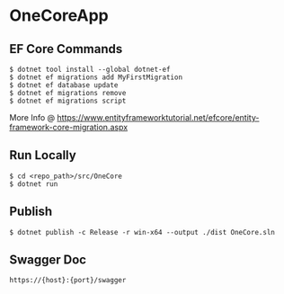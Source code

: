 # OneCoreApp

## EF Core Commands
```shell
$ dotnet tool install --global dotnet-ef
$ dotnet ef migrations add MyFirstMigration
$ dotnet ef database update
$ dotnet ef migrations remove
$ dotnet ef migrations script
```
More Info @ https://www.entityframeworktutorial.net/efcore/entity-framework-core-migration.aspx

## Run Locally

```shell
$ cd <repo_path>/src/OneCore
$ dotnet run
```

## Publish

```shell
$ dotnet publish -c Release -r win-x64 --output ./dist OneCore.sln
```

## Swagger Doc
`https://{host}:{port}/swagger`